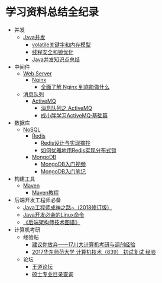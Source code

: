 # 学习资料总结全纪录
* 并发
	* [Java并发](https://github.com/gdufeZLYL/blog/blob/master/README.md#Java并发)
		* [volatile关键字和内存模型](https://github.com/gdufeZLYL/blog/blob/master/Java/JUC/volatile%E5%85%B3%E9%94%AE%E5%AD%97%E5%92%8C%E5%86%85%E5%AD%98%E6%A8%A1%E5%9E%8B.md)
		* [线程安全和锁优化](https://github.com/gdufeZLYL/blog/blob/master/Java/JUC/%E7%BA%BF%E7%A8%8B%E5%AE%89%E5%85%A8%E5%92%8C%E9%94%81%E4%BC%98%E5%8C%96.md)
		* [Java并发知识点总结](https://github.com/CL0610/Java-concurrency)
* 中间件
	* [Web Server](https://github.com/gdufeZLYL/blog/blob/master/README.md#WebServer)
		* [Nginx](https://github.com/gdufeZLYL/blog/blob/master/README.md#Nginx)
			* [全面了解 Nginx 到底能做什么](https://mp.weixin.qq.com/s?__biz=MzI4OTA3NDQ0Nw==&mid=2455544828&idx=1&sn=ca8ab8013dc4f004e3555e580c2f5fc5&chksm=fb9cbf9ccceb368a44eb7abe4fc1e427584324e2e544181122c0c8dafcf61dd364be1f1dd104&mpshare=1&scene=1&srcid=06136TzIucua3lPaW2YNtj3g#rd)
	* [消息队列](https://github.com/gdufeZLYL/blog/blob/master/README.md#消息队列)
		* [ActiveMQ](https://github.com/gdufeZLYL/blog/blob/master/README.md#ActiveMQ)
			* [消息队列之 ActiveMQ](https://juejin.im/post/5ad46f34518825651d08265c)
			* [成小胖学习ActiveMQ·基础篇](https://www.cnblogs.com/cyfonly/p/6380860.html)
* 数据库
	* [NoSQL](https://github.com/gdufeZLYL/blog/blob/master/README.md#NoSQL)
		* [Redis](https://github.com/gdufeZLYL/blog/blob/master/README.md#Redis)
			* [Redis设计与实现摘抄](https://github.com/gdufeZLYL/blog/tree/master/Redis/Redis%E8%AE%BE%E8%AE%A1%E4%B8%8E%E5%AE%9E%E7%8E%B0)
			* [如何优雅地用Redis实现分布式锁](https://mp.weixin.qq.com/s?__biz=MzAxNjM2MTk0Ng==&mid=2247484015&idx=1&sn=210322c6fdf2976f8f809d25b42031ec&chksm=9bf4b2daac833bcc0a2f66f61f17eef20ac47cb8d0005dd9dfa011a7558434e95621a1de1f36&mpshare=1&scene=1&srcid=0428ghtvhCXIjgcLhpjwzK5S#rd)
		* [MongoDB](https://github.com/gdufeZLYL/blog/blob/master/README.md#MongoDB)
			* [MongoDB入门视频](https://www.imooc.com/learn/295)
			* [MongoDB入门笔记](https://github.com/gdufeZLYL/blog/tree/master/MongoDB/%E5%85%A5%E9%97%A8)
* 构建工具
	* [Maven](https://github.com/gdufeZLYL/blog/blob/master/README.md#Maven)
		* [Maven教程](https://www.yiibai.com/maven/)
* 后端开发工程师必备
	* [Java工程师成神之路~（2018修订版）](http://www.hollischuang.com/archives/489)
	* [Java开发必会的Linux命令](http://www.hollischuang.com/archives/800)
	* [《后端架构师技术图谱》](https://github.com/xingshaocheng/architect-awesome/blob/master/README.md#%E5%9C%A8%E7%BA%BF%E7%94%B5%E5%AD%90%E4%B9%A6)
* 计算机考研
	* 经验贴
		* [建议你放弃——17川大计算机考研与调剂经验](https://zhuanlan.zhihu.com/p/34290471)
		* [2017华东师范大学 计算机技术（839） 初试复试 经验](http://www.cskaoyan.com/thread-642773-1-1.html)
	* 论坛
		* [王道论坛](http://www.cskaoyan.com/forum.php)
		* [硕士专业目录查询](http://yz.chsi.com.cn/zsml/zyfx_search.jsp)
